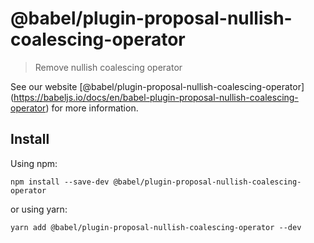 <span class="citation" data-cites="babel/plugin-proposal-nullish-coalescing-operator">@babel/plugin-proposal-nullish-coalescing-operator</span>
===============================================================================================================================================

> Remove nullish coalescing operator

See our website <span class="citation" data-cites="babel/plugin-proposal-nullish-coalescing-operator">\[@babel/plugin-proposal-nullish-coalescing-operator\]</span>(https://babeljs.io/docs/en/babel-plugin-proposal-nullish-coalescing-operator) for more information.

Install
-------

Using npm:

    npm install --save-dev @babel/plugin-proposal-nullish-coalescing-operator

or using yarn:

    yarn add @babel/plugin-proposal-nullish-coalescing-operator --dev
